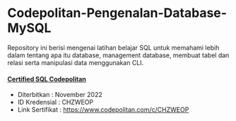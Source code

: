 # Codepolitan-Pengenalan-Database-MySQL
Repository ini berisi mengenai latihan belajar SQL untuk memahami lebih dalam tentang apa itu database,
management database, membuat tabel dan relasi serta manipulasi data menggunakan CLI.

#### [Certified SQL Codepolitan](https://github.com/iim-am/Codepolitan-Pengenalan-Database-MySQL/blob/master/Sertifikat%20-%20Pengenalan%20Database%20Menggunakan%20MySQL.jpg)  
- Diterbitkan     : November 2022 <br>
- ID Kredensial   : CHZWEOP
- Link Sertifikat : 
https://www.codepolitan.com/c/CHZWEOP
